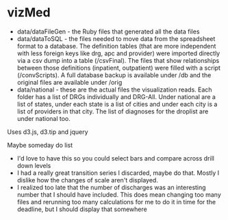 vizMed
======
- data/dataFileGen - the Ruby files that generated all the data files
- data/dataToSQL - the files needed to move data from the spreadsheet format to a database. The definition tables (that are more independent with less foreign keys like drg, apc and provider) were imported directly via a csv dump into a table (/csvFinal). The files that show relationships between those definitions (inpatient, outpatient) were filled with a script (/convScripts). A full database backup is available under /db and the original files are available under /orig
- data/national - these are the actual files the visualization reads. Each folder has a list of DRGs individually and DRG-All. Under national are a list of states, under each state is a list of cities and under each city is a list of providers in that city. The list of diagnoses for the droplist are under national too.

Uses d3.js, d3.tip and jquery

Maybe someday do list
- I'd love to have this so you could select bars and compare across drill down levels
- I had a really great transition series I discarded, maybe do that. Mostly I dislike how the changes of scale aren't displayed.
- I realized too late that the number of discharges was an interesting number that I should have included. This does mean changing too many files and rerunning too many calculations for me to do it in time for the deadline, but I should display that somewhere